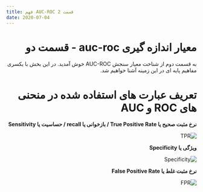 ```yaml
---
title: فهم AUC-ROC قسمت 2
date: 2020-07-04
---
```

<div dir='rtl' lang='fa'>
<h1>معیار اندازه گیری auc-roc - قسمت دو</h1>
<p>به قسمت دوم از شناخت معیار سنجش AUC-ROC خوش آمدید. در این بخش با یکسری مفاهیم پایه ای در این زمینه آشنا خواهیم شد.</p>
<h1>تعریف عبارت های استفاده شده در منحنی های ROC و AUC</h1>
<p><strong>نرخ مثبت صحیح  یا True Positive Rate / بازخوانی یا recall / حساسیت یا Sensitivity</strong></p>
<p><img src="https://github.com/sohrabkhanbadr/jekyll-theme-mehdix-rtl/assets/uploads/TPR.svg" alt="TPR"></p>
<p><strong>ویژگی یا Specificity</strong></p>
<p><img src="https://github.com/sohrabkhanbadr/jekyll-theme-mehdix-rtl/assets/uploads/specificity.svg" alt="Specificity"></p>
<p><strong>نرخ مثبت غلط یا False Positive Rate</strong></p>
<p><img src="https://github.com/sohrabkhanbadr/jekyll-theme-mehdix-rtl/assets/uploads/FPR.svg" alt="FPR"></p>
</div>
